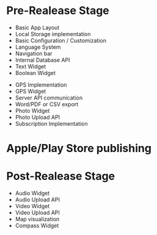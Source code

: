 # Pre-Realease Stage
+ Basic App Layout
+ Local Storage implementation
+ Basic Configuration / Customization
+ Language System
+ Navigation bar
+ Internal Database API
+ Text Widget
+ Boolean Widget
- GPS Implementation
- GPS Widget
- Server API communication
- Word/PDF or CSV export
- Photo Widget
- Photo Upload API
- Subscription Implementation

# Apple/Play Store publishing

# Post-Realease Stage
- Audio Widget
- Audio Upload API
- Video Widget
- Video Upload API
- Map visualization
- Compass Widget